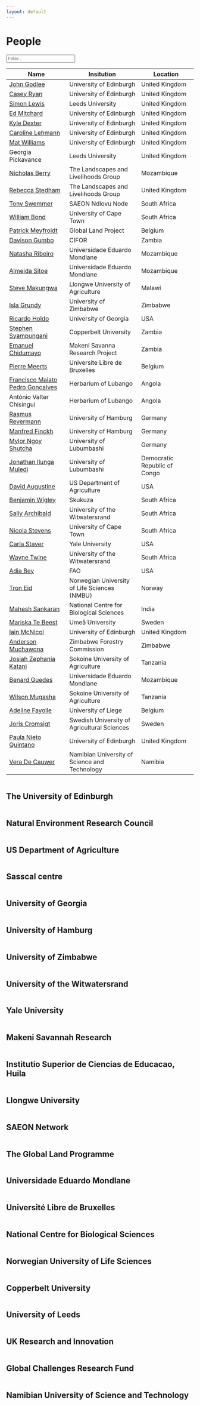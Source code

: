 ```yaml
---
layout: default
---
```


<script src="{{ site.baseurl }}/scripts/filter_table.js"></script>
<script src="{{ site.baseurl }}/scripts/jquery.tablesorter.js"></script>
<script src="{{ site.baseurl }}/scripts/masonry.pkgd.min.js"></script>

<script>
    $(function(){
      $("#myTable").tablesorter({ sortList: [[0,0]],
     		headerTemplate: '{content}{icon}' });
    });
</script>

<script>
$('.grid').masonry({
  // options
  itemSelector: '.grid-item',
	percentPosition: true,
	columnWidth: '.grid-sizer'
});
</script>

# People

<input class="filter" id='myInput' onkeyup='filterTable()' type='text' placeholder="Filter...">

<table class="tablesorter" id="myTable">
<thead>
<tr id='tableHeader'>
<th>Name</th>
<th>Insitution</th>
<th>Location</th>
</tr>
</thead>
<tbody id='tableBody'>
<tr>
<td><a href="https://www.geos.ed.ac.uk/people/person.html?indv=7358" target="_blank">John Godlee</a></td>
<td>University of Edinburgh</td>
<td>United Kingdom</td>
</tr>
<tr>
<td><a href="https://www.geos.ed.ac.uk/homes/cryan/" target="_blank">Casey Ryan</a></td>
<td>University of Edinburgh</td>
<td>United Kingdom</td>
</tr>
<tr>
<td><a href="http://www.geog.leeds.ac.uk/people/s.lewis/" target="_blank">Simon Lewis</a></td>
<td>Leeds University</td>
<td>United Kingdom</td>
</tr>
<tr>
<td><a href="https://www.geos.ed.ac.uk/homes/emitchar/" target="_blank">Ed Mitchard</a></td>
<td>University of Edinburgh</td>
<td>United Kingdom</td>
</tr>
<tr>
<td><a href="http://phylodiversity.net/kdexter/HOME.html" target="_blank">Kyle Dexter</a></td>
<td>University of Edinburgh</td>
<td>United Kingdom</td>
</tr>
<tr>
<td><a href="https://www.ed.ac.uk/geosciences/people?indv=3626" target="_blank">Caroline Lehmann</a></td>
<td>University of Edinburgh</td>
<td>United Kingdom</td>
</tr>
<tr>
<td><a href="https://www.geos.ed.ac.uk/homes/mwilliam" target="_blank">Mat Williams</a></td>
<td>University of Edinburgh</td>
<td>United Kingdom</td>
</tr>
<tr>
<td>Georgia Pickavance</td>
<td>Leeds University</td>
<td>United Kingdom</td>
</tr>
<tr>
<td><a href="http://www.linkedin.com/in/nicholasberry" target="_blank">Nicholas Berry</a></td>
<td>The Landscapes and Livelihoods Group</td>
<td>Mozambique</td>
</tr>
<tr>
<td><a href="https://uk.linkedin.com/in/rebecca-stedham-b12a4232" target="_blank">Rebecca Stedham</a></td>
<td>The Landscapes and Livelihoods Group</td>
<td>United Kingdom</td>
</tr>
<tr>
<td><a href="https://scholar.google.com/citations?user=puhRMP8AAAAJ&hl=en" target="_blank">Tony Swemmer</a></td>
<td>SAEON Ndlovu Node</td>
<td>South Africa</td>
</tr>
<tr>
<td><a href="http://www.biologicalsciences.uct.ac.za/bio/staff/academic/bond" target="_blank">William Bond</a></td>
<td>University of Cape Town</td>
<td>South Africa</td>
</tr>
<tr>
<td><a href="http://www.climate.be/modx/index.php?id=96" target="_blank">Patrick Meyfroidt</a></td>
<td>Global Land Project</td>
<td>Belgium</td>
</tr>
<tr>
<td><a href="http://www.cifor.org/scientific-staff-detail/1591/" target="_blank">Davison Gumbo</a></td>
<td>CIFOR</td>
<td>Zambia</td>
</tr>
<tr>
<td><a href="https://www.researchgate.net/profile/Natasha_Ribeiro" target="_blank">Natasha Ribeiro</a></td>
<td>Universidade Eduardo Mondlane</td>
<td>Mozambique</td>
</tr>
<tr>
<td><a href="https://www.researchgate.net/profile/Almeida_Sitoe" target="_blank">Almeida Sitoe</a></td>
<td>Universidade Eduardo Mondlane</td>
<td>Mozambique</td>
</tr>
<tr>
<td><a href="https://www.researchgate.net/profile/Steve_Makungwa" target="_blank">Steve Makungwa</a></td>
<td>Llongwe University of Agriculture</td>
<td>Malawi</td>
</tr>
<tr>
<td><a href="https://www.researchgate.net/profile/Isla_Grundy" target="_blank">Isla Grundy</a></td>
<td>University of Zimbabwe</td>
<td>Zimbabwe</td>
</tr>
<tr>
<td><a href="http://holdo.ecology.uga.edu" target="_blank">Ricardo Holdo</a></td>
<td>University of Georgia</td>
<td>USA</td>
</tr>
<tr>
<td><a href="https://www.researchgate.net/profile/Stephen_Syampungani" target="_blank">Stephen Syampungani</a></td>
<td>Copperbelt University</td>
<td>Zambia</td>
</tr>
<tr>
<td><a href="https://www.researchgate.net/profile/Emmanuel_Chidumayo" target="_blank">Emanuel Chidumayo</a></td>
<td>Makeni Savanna Research Project</td>
<td>Zambia</td>
</tr>
<tr>
<td><a href="https://www.ulb.ac.be/rech/inventaire/chercheurs/8/CH2958.html" target="_blank">Pierre Meerts</a></td>
<td>Universite Libre de Bruxelles</td>
<td>Belgium</td>
</tr>
<tr>
<td><a href="https://www.researchgate.net/profile/Francisco_Goncalves10?ev=hdr_xprf" target="_blank">Francisco Maiato Pedro Gonçalves</a></td>
<td>Herbarium of Lubango</td>
<td>Angola</td>
</tr>
<tr>
<td>António Valter Chisingui</td>
<td>Herbarium of Lubango</td>
<td>Angola</td>
</tr>
<tr>
<td><a href="https://www.researchgate.net/profile/Rasmus_Revermann" target="_blank">Rasmus Revermann</a></td>
<td>University of Hamburg</td>
<td>Germany</td>
</tr>
<tr>
<td><a href="http://www.biodiversity-plants.de/fb0a068/fb0a068_e.htm" target="_blank">Manfred Finckh</a></td>
<td>University of Hamburg</td>
<td>Germany</td>
</tr>
<tr>
<td><a href="https://www.researchgate.net/profile/Mylor_Ngoy_Shutcha3" target="_blank">Mylor Ngoy Shutcha</a></td>
<td>University of Lubumbashi</td>
<td>Germany</td>
</tr>
<tr>
<td><a href="https://www.researchgate.net/profile/Jonathan_Ilunga_Muledi2" target="_blank">Jonathan Ilunga Muledi</a></td>
<td>University of Lubumbashi</td>
<td>Democratic Republic of Congo</td>
</tr>
<tr>
<td><a href="https://www.ars.usda.gov/plains-area/fort-collins-co/center-for-agricultural-resources-research/rangeland-resources-systems-research/people/david-augustine/" target="_blank">David Augustine</a></td>
<td>US Department of Agriculture</td>
<td>USA</td>
</tr>
<tr>
<td><a href="https://www.researchgate.net/profile/Benjamin_Wigley" target="_blank">Benjamin Wigley</a></td>
<td>Skukuza</td>
<td>South Africa</td>
</tr>
<tr>
<td><a href="https://www.wits.ac.za/staff/academic-a-z-listing/a/sallyarchibaldwitsacza/" target="_blank">Sally Archibald</a></td>
<td>University of the Witwatersrand</td>
<td>South Africa</td>
</tr>
<tr>
<td><a href="https://www.researchgate.net/profile/Nicola_Stevens3" target="_blank">Nicola Stevens</a></td>
<td>University of Cape Town</td>
<td>South Africa</td>
</tr>
<tr>
<td><a href="http://staverlab.yale.edu/" target="_blank">Carla Staver</a></td>
<td>Yale University</td>
<td>USA</td>
</tr>
<tr>
<td><a href="https://www.wits.ac.za/staff/academic-a-z-listing/t/waynetwinewitsacza/" target="_blank">Wayne Twine</a></td>
<td>University of the Witwatersrand</td>
<td>South Africa</td>
</tr>
<tr>
<td><a href="https://scholar.google.com/citations?user=rAGgdBkAAAAJ&hl=en" target="_blank">Adia Bey</a></td>
<td>FAO</td>
<td>USA</td>
</tr>
<tr>
<td><a href="https://www.nmbu.no/emp/tron.eid" target="_blank">Tron Eid</a></td>
<td>Norwegian University of Life Sciences (NMBU)</td>
<td>Norway</td>
</tr>
<tr>
<td><a href="https://www.ncbs.res.in/faculty/mahesh" target="_blank">Mahesh Sankaran</a></td>
<td>National Centre for Biological Sciences</td>
<td>India</td>
</tr>
<tr>
<td><a href="https://www.researchgate.net/profile/Mariska_Beest" target="_blank">Mariska Te Beest</a></td>
<td>Umeå University</td>
<td>Sweden</td>
</tr>
<tr>
<td><a href="https://www.geos.ed.ac.uk/people/person.html?indv=4064" target="_blank">Iain McNicol</a></td>
<td>University of Edinburgh</td>
<td>United Kingdom</td>
</tr>
<tr>
<td><a href="" target="_blank">Anderson Muchawona</a></td>
<td>Zimbabwe Forestry Commission</td>
<td>Zimbabwe</td>
</tr>
<tr>
<td><a href="https://www.researchgate.net/profile/Josiah_Katani" target="_blank">Josiah Zephania Katani</a></td>
<td>Sokoine University of Agriculture</td>
<td>Tanzania</td>
</tr>
<tr>
<td><a href="https://www.researchgate.net/profile/Benard_Guedes2" target="_blank">Benard Guedes</a></td>
<td>Universidade Eduardo Mondlane</td>
<td>Mozambique</td>
</tr>
<tr>
<td><a href="https://www.researchgate.net/profile/Wilson_Mugasha" target="_blank">Wilson Mugasha</a></td>
<td>Sokoine University of Agriculture</td>
<td>Tanzania</td>
</tr>
<tr>
<td><a href="https://www.researchgate.net/profile/Adeline_Fayolle" target="_blank">Adeline Fayolle</a></td>
<td>University of Liege</td>
<td>Belgium</td>
</tr>
<tr>
<td><a href="https://www.slu.se/en/cv/joris-cromsigt/" target="_blank">Joris Cromsigt</a></td>
<td>Swedish University of Agricultural Sciences</td>
<td>Sweden</td>
</tr>
<tr>
<td><a href="https://uk.linkedin.com/in/paula-nieto-quintano" target="_blank">Paula Nieto Quintano</a></td>
<td>University of Edinburgh</td>
<td>United Kingdom</td>
</tr>
<tr>
<td><a href="https://www.researchgate.net/profile/Vera_De_Cauwer" target="_blank">Vera De Cauwer</a></td>
<td>Namibian University of Science and Technology</td>
<td>Namibia</td>
</tr>
</tbody>
</table>
<div class="grid">
  <div class="grid-item">
		<div class="hovereffect">
      <img src="{{ site.baseurl }}/images/inst_logos/uoe.png" alt=""/>
      <div class="overlay">
			  <h2>The University of Edinburgh</h2>
  	  </div>
    </div>
  </div>
  <div class="grid-item">
		<div class="hovereffect">
      <img src="{{ site.baseurl }}/images/inst_logos/nerc.png" alt=""/>
      <div class="overlay">
			  <h2>Natural Environment Research Council</h2>
  	  </div>
    </div>
  </div>
	<div class="grid-item">
		<div class="hovereffect">
      <img src="{{ site.baseurl }}/images/inst_logos/usda.png" alt=""/>
      <div class="overlay">
			  <h2>US Department of Agriculture</h2>
  	  </div>
    </div>
  </div>
	<div class="grid-item">
		<div class="hovereffect">
      <img src="{{ site.baseurl }}/images/inst_logos/sasscal.png" alt=""/>
      <div class="overlay">
			  <h2>Sasscal centre</h2>
  	  </div>
    </div>
  </div>
	<div class="grid-item">
		<div class="hovereffect">
      <img src="{{ site.baseurl }}/images/inst_logos/uga.png" alt=""/>
      <div class="overlay">
			  <h2>University of Georgia</h2>
  	  </div>
    </div>
  </div>
	<div class="grid-item">
		<div class="hovereffect">
      <img src="{{ site.baseurl }}/images/inst_logos/uham.png" alt=""/>
      <div class="overlay">
			  <h2>University of Hamburg</h2>
  	  </div>
    </div>
  </div>
	<div class="grid-item">
		<div class="hovereffect">
      <img src="{{ site.baseurl }}/images/inst_logos/uz.jpg" alt=""/>
      <div class="overlay">
			  <h2>University of Zimbabwe</h2>
  	  </div>
    </div>
  </div>
	<div class="grid-item">
		<div class="hovereffect">
      <img src="{{ site.baseurl }}/images/inst_logos/wits.png" alt=""/>
      <div class="overlay">
			  <h2>University of the Witwatersrand</h2>
  	  </div>
    </div>
  </div>
	<div class="grid-item">
		<div class="hovereffect">
      <img src="{{ site.baseurl }}/images/inst_logos/yale.png" alt=""/>
      <div class="overlay">
			  <h2>Yale University</h2>
  	  </div>
    </div>
  </div>
	<div class="grid-item">
		<div class="hovereffect">
      <img src="{{ site.baseurl }}/images/inst_logos/makeni.png" alt=""/>
      <div class="overlay">
			  <h2>Makeni Savannah Research</h2>
  	  </div>
    </div>
  </div>
	<div class="grid-item">
		<div class="hovereffect">
      <img src="{{ site.baseurl }}/images/inst_logos/isced.png" alt=""/>
      <div class="overlay">
			  <h2>Institutio Superior de Ciencias de Educacao, Huila</h2>
  	  </div>
    </div>
  </div>
	<div class="grid-item">
		<div class="hovereffect">
			<img src="{{ site.baseurl }}/images/inst_logos/luanar.png" alt=""/>
			<div class="overlay">
				<h2>Llongwe University</h2>
			</div>
		</div>
	</div>
	<div class="grid-item">
		<div class="hovereffect">
			<img src="{{ site.baseurl }}/images/inst_logos/saeon.jpg" alt=""/>
			<div class="overlay">
				<h2>SAEON Network</h2>
			</div>
		</div>
	</div>
	<div class="grid-item">
		<div class="hovereffect">
			<img src="{{ site.baseurl }}/images/inst_logos/glp.png" alt=""/>
			<div class="overlay">
				<h2>The Global Land Programme</h2>
			</div>
		</div>
	</div>
	<div class="grid-item">
		<div class="hovereffect">
			<img src="{{ site.baseurl }}/images/inst_logos/uem.jpg" alt=""/>
			<div class="overlay">
				<h2>Universidade Eduardo Mondlane</h2>
			</div>
		</div>
	</div>
	<div class="grid-item">
		<div class="hovereffect">
			<img src="{{ site.baseurl }}/images/inst_logos/ulb.jpg" alt=""/>
			<div class="overlay">
				<h2>Université Libre de Bruxelles</h2>
			</div>
		</div>
	</div>
	<div class="grid-item">
		<div class="hovereffect">
			<img src="{{ site.baseurl }}/images/inst_logos/ncbs.png" alt=""/>
			<div class="overlay">
				<h2>National Centre for Biological Sciences</h2>
			</div>
		</div>
	</div>
	<div class="grid-item">
		<div class="hovereffect">
			<img src="{{ site.baseurl }}/images/inst_logos/nmbu.png" alt=""/>
			<div class="overlay">
				<h2>Norwegian University of Life Sciences</h2>
			</div>
		</div>
	</div>
	<div class="grid-item">
		<div class="hovereffect">
			<img src="{{ site.baseurl }}/images/inst_logos/copperbelt.png" alt=""/>
			<div class="overlay">
				<h2>Copperbelt University</h2>
			</div>
		</div>
	</div>
	<div class="grid-item">
		<div class="hovereffect">
			<img src="{{ site.baseurl }}/images/inst_logos/leeds.png" alt=""/>
			<div class="overlay">
				<h2>University of Leeds</h2>
			</div>
		</div>
	</div>
    <div class="grid-item">
		<div class="hovereffect">
            <img src="{{ site.baseurl }}/images/inst_logos/ukri.png" alt=""/>
            <div class="overlay">
			  <h2>UK Research and Innovation</h2>
  	  </div>
    </div>
  </div>
    <div class="grid-item">
		<div class="hovereffect">
            <img src="{{ site.baseurl }}/images/inst_logos/gcrf.jpg" alt=""/>
            <div class="overlay">
			  <h2>Global Challenges Research Fund</h2>
  	  </div>
    </div>
  </div>
    <div class="grid-item">
		<div class="hovereffect">
            <img src="{{ site.baseurl }}/images/inst_logos/nust.png" alt=""/>
            <div class="overlay">
			  <h2>Namibian University of Science and Technology</h2>
  	  </div>
    </div>
  </div>
</div>
